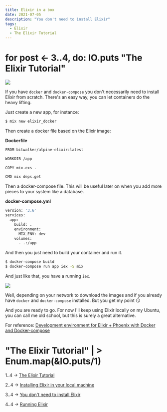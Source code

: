 ```yaml
---
title: Elixir in a box
date: 2021-07-05
description: "You don't need to install Elixir"
tags:
  - Elixir
  - The Elixir Tutorial
---
```


# for post <- 3..4, do: IO.puts "The Elixir Tutorial" 

![](https://media.giphy.com/media/6AFldi5xJQYIo/giphy.gif)

If you have `docker` and `docker-compose` you don't necessarily need to install Elixir from scratch. There's an easy way, you can let containers do the heavy lifting.

Just create a new app, for instance:

```sh
$ mix new elixir_docker
```

Then create a docker file based on the Elixir image:

**Dockerfile**

```sh
FROM bitwalker/alpine-elixir:latest

WORKDIR /app

COPY mix.exs .

CMD mix deps.get
```

Then a docker-compose file. This will be useful later on when you add more pieces to your system like a database.


**docker-compose.yml**

```sh
version: '3.6'
services:
  app:
    build: .
    environment:
      MIX_ENV: dev
    volumes:
      - .:/app
```

And then you just need to build your container and run it.

```sh
$ docker-compose build
$ docker-compose run app iex -S mix
```

And just like that, you have a running `iex`.

![](https://media.giphy.com/media/3oriNYQX2lC6dfW2Ji/giphy.gif)

Well, depending on your network to download the images and if you already have `docker` and `docker-compose` installed. But you get my point 😏

And you are ready to go. For now I'll keep using Elixir locally on my Ubuntu, you can call me old school, but this is surely a great alternative.


For reference: [Development environment for Elixir + Phoenix with Docker and Docker-compose](https://dev.to/hlappa/development-environment-for-elixir-phoenix-with-docker-and-docker-compose-2g17)


# "The Elixir Tutorial" | > Enum.map(&IO.puts/1)

1..4 -> [The Elixir Tutorial](/posts/2021-07-03-the-elixir-tutorial/)

2..4 -> [Installing Elixir in your local machine](/posts/2021-07-04-elixir-tutorial-install-elixir/)

3..4 -> [You don't need to install Elixir](/posts/2021-07-05-elixir-tutorial-elixir-in-a-box/)

4..4 -> [Running Elixir](/posts/2021-07-06-elixir-tutorial-running-elixir/)
